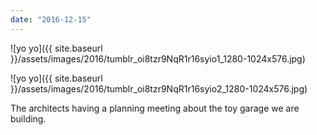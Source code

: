 ```yaml
---
date: "2016-12-15"
---
```


![yo yo]({{ site.baseurl }}/assets/images/2016/tumblr_oi8tzr9NqR1r16syio1_1280-1024x576.jpg)

![yo yo]({{ site.baseurl }}/assets/images/2016/tumblr_oi8tzr9NqR1r16syio2_1280-1024x576.jpg)

The architects having a planning meeting about the toy garage we are building.

